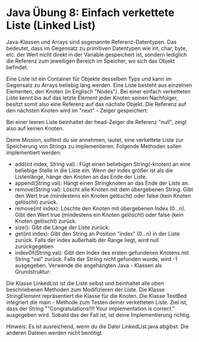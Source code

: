 # Java Übung 8: Einfach verkettete Liste (Linked List)

Java-Klassen und Arrays sind sogenannte Referenz-Datentypen. Das bedeutet, dass im Gegensatz zu primitiven Datentypen wie int, char, byte, etc. der Wert nicht direkt in der Variable gespeichert ist, sondern lediglich die Referenz zum jeweiligen Bereich im Speicher, wo sich das Objekt befindet.

Eine Liste ist ein Container für Objekte desselben Typs und kann im Gegensatz zu Arrays beliebig lang werden. Eine Liste besteht aus einzelnen Elementen, den Knoten (in Englisch "Nodes"). Bei einer einfach verketteten Liste kennt bis auf das letzte Element jeder Knoten seinen Nachfolger, besitzt somit also eine Referenz auf das nächste Objekt. Die Referenz auf den nächsten Knoten wird im "next" - Zeiger gespeichert:



Bei einer leeren Liste beinhaltet der head-Zeiger die Referenz "null", zeigt also auf keinen Knoten.

Deine Mission, solltest du sie annehmen, lautet, eine verkettete Liste zur Speicherung von Strings zu implementieren. Folgende Methoden sollen implementiert werden:
* add(int index, String val) : Fügt einen beliebigen String(-knoten) an eine beliebige Stelle in die Liste ein. Wenn der index größer ist als die Listenlänge, hänge den Knoten an das Ende der Liste.
* append(String val): Hängt einen Stringknoten an das Ende der Liste an.
* remove(String val): Löscht alle Knoten mit dem übergebenen String. Gibt den Wert true (mindestens ein Knoten gelöscht) oder false (kein Knoten gelöscht) zurück.
* remove(int index): Löschte den Knoten mit übergebenen Index (0...n). Gibt den Wert true (mindestens ein Knoten gelöscht) oder false (kein Knoten gelöscht) zurück.
* size(): Gibt die Länge der Liste zurück.
* get(int index): Gibt den String an Position "index" (0...n) in der Liste zurück. Falls der index außerhalb der Range liegt, wird null zurückgegeben
* indexOf(String val): Gibt den Index des ersten gefundenen Knotens mit String "val" zurück. Falls der Striing nicht gefunden wurde, wird -1 ausgegeben.
Verwende die angehängten Java - Klassen als Grundstruktur:

Die Klasse LinkedList ist die Liste selbst und beinhaltet alle oben beschriebenen Methoden zum Modifizieren der Liste. Die Klasse StringElement  repräsentiert die Klasse für die Knoten. Die Klasse TestBed integriert die main - Methode zum Testen deiner verketteten Liste. Ziel ist, dass der String ""Congratulations!!!! Your implementation is correct." ausgegeben wird. Sobald das der Fall ist, ist deine Implementierung richtig.

Hinweis: Es ist ausreichend, wenn du die Datei LinkedList.java abgibst. Die anderen Dateien werden nicht benötigt
